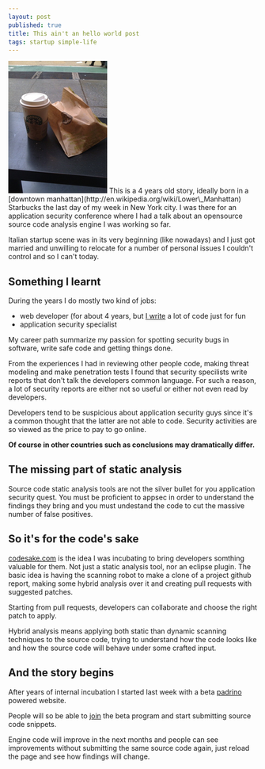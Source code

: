```yaml
---
layout: post
published: true
title: This ain't an hello world post
tags: startup simple-life
---
```


<img src="/images/ny.jpg" class="left img-polaroid"/>
This is a 4 years old story, ideally born in a [downtown
manhattan](http://en.wikipedia.org/wiki/Lower\_Manhattan) 
Starbucks the last day of my week in New York city.
I was there for an application security conference where I had a talk about an
opensource source code analysis engine I was working so far.

Italian startup scene was in its very beginning (like nowadays) and I just got
married and unwilling to relocate for a number of personal issues I couldn't
control and so I can't today.

## Something I learnt

During the years I do mostly two kind of jobs:

* web developer (for about 4 years, but [I write](https://github.com/thesp0nge)
  a lot of code just for fun
* application security specialist

My career path summarize my passion for spotting security bugs in software,
write safe code and getting things done.

From the experiences I had in reviewing other people code, making threat
modeling and make penetration tests I found that security specilists write
reports that don't talk the developers common language. For such a reason, a
lot of security reports are either not so useful or either not even read by
developers.

Developers tend to be suspicious about application security guys since it's a
common thought that the latter are not able to code. Security activities are so
viewed as the price to pay to go online.

**Of course in other countries such as conclusions may dramatically differ.**

## The missing part of static analysis

Source code static analysis tools are not the silver bullet for you application
security quest. You must be proficient to appsec in order to understand the
findings they bring and you must undestand the code to cut the massive number
of false positives.

## So it's for the code's sake

[codesake.com](http://codesake.com) is the idea I was incubating to bring
developers somthing valuable for them. Not just a static analysis tool, nor an
eclipse plugin. The basic idea is having the scanning robot to make a clone of
a project github report, making some hybrid analysis over it and creating pull
requests with suggested patches.

Starting from pull requests, developers can collaborate and choose the right
patch to apply.

Hybrid analysis means applying both static than dynamic scanning techniques to
the source code, trying to understand how the code looks like and how the
source code will behave under some crafted input. 

## And the story begins

After years of internal incubation I started last week with a beta
[padrino](http://www.padrinorb.com) powered website. 

People will so be able to [join](http://codesake.com) the beta program and
start submitting source code snippets. 

Engine code will improve in the next months and people can see improvements
without submitting the same source code again, just reload the page and see how
findings will change.

